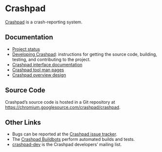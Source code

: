 <!--
Copyright 2015 The Crashpad Authors. All rights reserved.

Licensed under the Apache License, Version 2.0 (the "License");
you may not use this file except in compliance with the License.
You may obtain a copy of the License at

    http://www.apache.org/licenses/LICENSE-2.0

Unless required by applicable law or agreed to in writing, software
distributed under the License is distributed on an "AS IS" BASIS,
WITHOUT WARRANTIES OR CONDITIONS OF ANY KIND, either express or implied.
See the License for the specific language governing permissions and
limitations under the License.
-->

# Crashpad

[Crashpad](https://crashpad.chromium.org/) is a crash-reporting system.

## Documentation

 * [Project status](doc/status.md)
 * [Developing Crashpad](doc/developing.md): instructions for getting the source
   code, building, testing, and contributing to the project.
 * [Crashpad interface documentation](https://crashpad.chromium.org/doxygen/)
 * [Crashpad tool man pages](doc/man.md)
 * [Crashpad overview design](doc/overview_design.md)

## Source Code

Crashpad’s source code is hosted in a Git repository at
https://chromium.googlesource.com/crashpad/crashpad.

## Other Links

 * Bugs can be reported at the [Crashpad issue
   tracker](https://crashpad.chromium.org/bug/).
 * The [Crashpad Buildbots](https://build.chromium.org/p/client.crashpad)
   perform automated builds and tests.
 * [crashpad-dev](https://groups.google.com/a/chromium.org/group/crashpad-dev)
   is the Crashpad developers’ mailing list.
